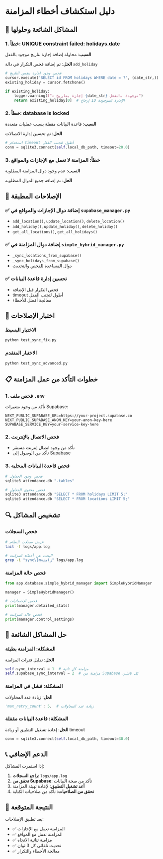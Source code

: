 # دليل استكشاف أخطاء المزامنة

## 🚨 المشاكل الشائعة وحلولها

### 1. خطأ: UNIQUE constraint failed: holidays.date

**السبب**: محاولة إضافة إجازة بتاريخ موجود بالفعل

**الحل**: تم إضافة فحص التكرار في دالة `add_holiday`

```python
# فحص وجود إجازة بنفس التاريخ
cursor.execute('SELECT id FROM holidays WHERE date = ?', (date_str,))
existing_holiday = cursor.fetchone()

if existing_holiday:
    logger.warning(f"⚠️ إجازة بتاريخ {date_str} موجودة بالفعل")
    return existing_holiday[0]  # إرجاع ID الإجازة الموجودة
```

### 2. خطأ: database is locked

**السبب**: قاعدة البيانات مقفلة بسبب عمليات متعددة

**الحل**: تم تحسين إدارة الاتصالات

```python
# استخدام timeout أطول لتجنب القفل
conn = sqlite3.connect(self.local_db_path, timeout=20.0)
```

### 3. خطأ: المزامنة لا تعمل مع الإجازات والمواقع

**السبب**: عدم وجود دوال المزامنة المطلوبة

**الحل**: تم إضافة جميع الدوال المطلوبة

## 🔧 الإصلاحات المطبقة

### ✅ إضافة دوال الإجازات والمواقع في `supabase_manager.py`
- `add_location()`, `update_location()`, `delete_location()`
- `add_holiday()`, `update_holiday()`, `delete_holiday()`
- `get_all_locations()`, `get_all_holidays()`

### ✅ إضافة دوال المزامنة في `simple_hybrid_manager.py`
- `_sync_locations_from_supabase()`
- `_sync_holidays_from_supabase()`
- دوال المساعدة للفحص والتحديث

### ✅ تحسين إدارة قاعدة البيانات
- فحص التكرار قبل الإضافة
- timeout أطول لتجنب القفل
- معالجة أفضل للأخطاء

## 🧪 اختبار الإصلاحات

### الاختبار البسيط
```bash
python test_sync_fix.py
```

### الاختبار المتقدم
```bash
python test_sync_advanced.py
```

## 📋 خطوات التأكد من عمل المزامنة

### 1. فحص ملف `.env`
تأكد من وجود متغيرات Supabase:
```env
NEXT_PUBLIC_SUPABASE_URL=https://your-project.supabase.co
NEXT_PUBLIC_SUPABASE_ANON_KEY=your-anon-key-here
SUPABASE_SERVICE_KEY=your-service-key-here
```

### 2. فحص الاتصال بالإنترنت
- تأكد من وجود اتصال إنترنت مستقر
- تأكد من الوصول إلى Supabase

### 3. فحص قاعدة البيانات المحلية
```bash
# فحص وجود الجداول
sqlite3 attendance.db ".tables"

# فحص محتوى الجداول
sqlite3 attendance.db "SELECT * FROM holidays LIMIT 5;"
sqlite3 attendance.db "SELECT * FROM locations LIMIT 5;"
```

## 🔍 تشخيص المشاكل

### فحص السجلات
```bash
# عرض سجلات النظام
tail -f logs/app.log

# البحث عن أخطاء المزامنة
grep -i "sync\|mزامنة" logs/app.log
```

### فحص حالة المزامنة
```python
from app.database.simple_hybrid_manager import SimpleHybridManager

manager = SimpleHybridManager()

# فحص الإحصائيات
print(manager.detailed_stats)

# فحص حالة المزامنة
print(manager.control_settings)
```

## 🚀 حل المشاكل الشائعة

### المشكلة: المزامنة بطيئة
**الحل**: تقليل فترات المزامنة
```python
self.sync_interval = 1  # مزامنة كل ثانية
self.supabase_sync_interval = 2  # مزامنة من Supabase كل ثانيتين
```

### المشكلة: فشل في المزامنة
**الحل**: زيادة عدد المحاولات
```python
'max_retry_count': 5,  # زيادة عدد المحاولات
```

### المشكلة: قاعدة البيانات مقفلة
**الحل**: إعادة تشغيل التطبيق أو زيادة timeout
```python
conn = sqlite3.connect(self.local_db_path, timeout=30.0)
```

## 📞 الدعم الإضافي

إذا استمرت المشاكل:

1. **راجع السجلات**: `logs/app.log`
2. **تحقق من Supabase**: تأكد من صحة البيانات
3. **أعد تشغيل التطبيق**: لإعادة تهيئة المزامنة
4. **تحقق من الصلاحيات**: تأكد من صلاحيات الكتابة

## 🎯 النتيجة المتوقعة

بعد تطبيق الإصلاحات:
- ✅ المزامنة تعمل مع الإجازات
- ✅ المزامنة تعمل مع المواقع
- ✅ مزامنة ثنائية الاتجاه
- ✅ تحديث تلقائي كل 3 ثوان
- ✅ معالجة الأخطاء والتكرار
